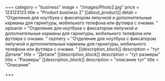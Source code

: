 +++
category = "business"
image = "/images/Photo2.jpg"
price = 123123123
title = "Product business 2"
[[about_product]]
detali = "Отделение для ноутбука с фиксатором липучкой и дополнительные карманы для гарнитуры, мобильного телефона или футляра с очками. "
opisanie = "Отделение для ноутбука с фиксатором липучкой и дополнительные карманы для гарнитуры, мобильного телефона или футляра с очками. "
razmery = "Отделение для ноутбука с фиксатором липучкой и дополнительные карманы для гарнитуры, мобильного телефона или футляра с очками. "
[[description_block]]
description = "тут Детали"
title = "Детали"
[[description_block]]
description = "тут размеры"
title = "Размеры"
[[description_block]]
description = "описание тут"
title = "Описание"

+++
